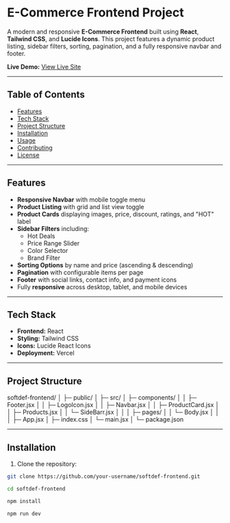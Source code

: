 # E-Commerce Frontend Project

A modern and responsive **E-Commerce Frontend** built using **React**, **Tailwind CSS**, and **Lucide Icons**. This project features a dynamic product listing, sidebar filters, sorting, pagination, and a fully responsive navbar and footer.

**Live Demo:** [View Live Site](https://softdef-frontend-6re2.vercel.app/)

---

## Table of Contents

- [Features](#features)
- [Tech Stack](#tech-stack)
- [Project Structure](#project-structure)
- [Installation](#installation)
- [Usage](#usage)
- [Contributing](#contributing)
- [License](#license)

---

## Features

- **Responsive Navbar** with mobile toggle menu
- **Product Listing** with grid and list view toggle
- **Product Cards** displaying images, price, discount, ratings, and "HOT" label
- **Sidebar Filters** including:
  - Hot Deals
  - Price Range Slider
  - Color Selector
  - Brand Filter
- **Sorting Options** by name and price (ascending & descending)
- **Pagination** with configurable items per page
- **Footer** with social links, contact info, and payment icons
- Fully **responsive** across desktop, tablet, and mobile devices

---

## Tech Stack

- **Frontend:** React
- **Styling:** Tailwind CSS
- **Icons:** Lucide React Icons
- **Deployment:** Vercel

---

## Project Structure

softdef-frontend/
│
├─ public/
│
├─ src/
│ ├─ components/
│ │ ├─ Footer.jsx
│ │ ├─ LogoIcon.jsx
│ │ ├─ Navbar.jsx
│ │ ├─ ProductCard.jsx
│ │ ├─ Products.jsx
│ │ └─ SideBarr.jsx
│ │
│ ├─ pages/
│ │ └─ Body.jsx
│ │
│ ├─ App.jsx
│ ├─ index.css
│ └─ main.jsx
│
└─ package.json

---

## Installation

1. Clone the repository:

```bash
git clone https://github.com/your-username/softdef-frontend.git

cd softdef-frontend

npm install

npm run dev
```
